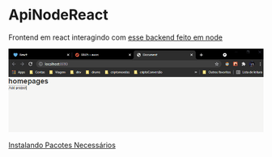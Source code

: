 # ApiNodeReact
Frontend em react interagindo com <a href="https://github.com/almcarvalho/Backend-Node.js/blob/main/README.md">esse backend feito em node</a>

![Alt Text](https://github.com/almcarvalho/ApiNodeReact/blob/main/demo/demo.gif)


<a href = "https://www.notion.so/React-de0f288d7e4d491c9743c16d5eecf05a" > Instalando Pacotes Necessários </a>
